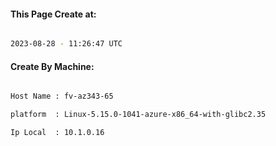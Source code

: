 
   
#### This Page Create at:

```bash

2023-08-28 - 11:26:47 UTC

```

#### Create By Machine:

```bash

Host Name : fv-az343-65

platform  : Linux-5.15.0-1041-azure-x86_64-with-glibc2.35

Ip Local  : 10.1.0.16

```

